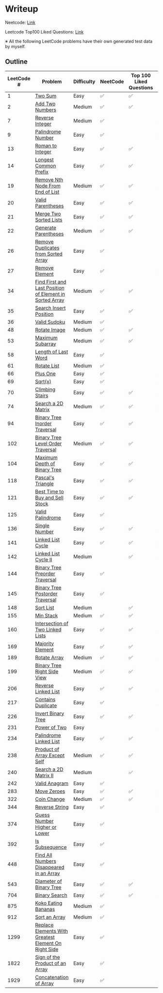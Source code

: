 # Writeup
Neetcode: [Link](https://neetcode.io/)

Leetcode Top100 Liked Questions: [Link](https://leetcode.com/problem-list/top-100-liked-questions/)

※ All the following LeetCode problems have their own generated test data by myself.

## Outline
| LeetCode # | Problem                                                                                                                                          | Difficulty | NeetCode | Top 100 Liked Questions | C                                                                                | C++                                                                                                                              |
| ---------- | ------------------------------------------------------------------------------------------------------------------------------------------------ | ---------- | -------- | ----------------------- | -------------------------------------------------------------------------------- | -------------------------------------------------------------------------------------------------------------------------------- |
| 1          | [Two Sum](https://leetcode.com/problems/two-sum)                                                                                                 | Easy       | ✅        | ✅                       |                                                                                  | [link](./Cpp/two_sum/two_sum.md)                                                                                                 |
| 2          | [Add Two Numbers](https://leetcode.com/problems/add-two-numbers)                                                                                 | Medium     | ✅        | ✅                       |                                                                                  | [link](./Cpp/add_two_numbers/add_two_numbers.md)                                                                                 |
| 7          | [Reverse Integer](https://leetcode.com/problems/reverse-integer)                                                                                 | Medium     | ✅        |                         | [link](./C/reverse_integer/reverse_integer.md)                                   | [link](./Cpp/reverse_integer/reverse_integer.md)                                                                                 |
| 9          | [Palindrome Number](https://leetcode.com/problems/palindrome-number)                                                                             | Easy       | ✅        |                         | [link](./C/palindrome_number/palindrome_number.md)                               | [link](./Cpp/palindrome_number/palindrome_number.md)                                                                             |
| 13         | [Roman to Integer](https://leetcode.com/problems/roman-to-integer)                                                                               | Easy       | ✅        | ✅                       |                                                                                  | [link](./Cpp/roman_to_integer/roman_to_integer.md)                                                                               |
| 14         | [Longest Common Prefix](https://leetcode.com/problems/longest-common-prefix)                                                                     | Easy       | ✅        | ✅                       |                                                                                  | [link](./Cpp/longest_common_prefix/longest_common_prefix.md)                                                                     |
| 19         | [Remove Nth Node From End of List](https://leetcode.com/problems/remove-nth-node-from-end-of-list/)                                              | Medium     | ✅        | ✅                       | [link](./C/remove_nth_node_from_end_of_list/remove_nth_node_from_end_of_list.md) | [link](./Cpp/remove_nth_node_from_end_of_list/remove_nth_node_from_end_of_list.md)                                               |
| 20         | [Valid Parentheses](https://leetcode.com/problems/valid-parentheses)                                                                             | Easy       | ✅        | ✅                       |                                                                                  | [link](./Cpp/valid_parentheses/valid_parentheses.md)                                                                             |
| 21         | [Merge Two Sorted Lists](https://leetcode.com/problems/merge-two-sorted-lists)                                                                   | Easy       | ✅        | ✅                       |                                                                                  | [link](./Cpp/merge_two_sorted_lists/merge_two_sorted_lists.md)                                                                   |
| 22         | [Generate Parentheses](https://leetcode.com/problems/generate-parentheses/)                                                                      | Medium     | ✅        | ✅                       |                                                                                  | [link](./Cpp/generate_parentheses/generate_parentheses.md)                                                                       |
| 26         | [Remove Duplicates from Sorted Array](https://leetcode.com/problems/remove-duplicates-from-sorted-array)                                         | Easy       | ✅        |                         |                                                                                  | [link](./Cpp/remove_duplicates_from_sorted_array/remove_duplicates_from_sorted_array.md)                                         |
| 27         | [Remove Element](https://leetcode.com/problems/remove-element)                                                                                   | Easy       | ✅        |                         | [link](./C/remove_element/remove_element.md)                                     | [link](./Cpp/remove_element/remove_element.md)                                                                                   |
| 34         | [Find First and Last Position of Element in Sorted Array](https://leetcode.com/problems/find-first-and-last-position-of-element-in-sorted-array) | Medium     | ✅        | ✅                       |                                                                                  | [link](./Cpp/find_first_and_last_position_of_element_in_sorted_array/find_first_and_last_position_of_element_in_sorted_array.md) |
| 35         | [Search Insert Position](https://leetcode.com/problems/search-insert-position)                                                                   | Easy       | ✅        | ✅                       |                                                                                  | [link](./Cpp/search_insert_position/search_insert_position.md)                                                                   |
| 36         | [Valid Sudoku](https://leetcode.com/problems/valid-sudoku/)                                                                                      | Medium     | ✅        |                         |                                                                                  | [link](./Cpp/valid_sudoku/valid_sudoku.md)                                                                                       |
| 48         | [Rotate Image](https://leetcode.com/problems/rotate-image)                                                                                       | Medium     | ✅        | ✅                       |                                                                                  | [link](./Cpp/rotate_image/rotate_image.md)                                                                                       |
| 53         | [Maximum Subarray](https://leetcode.com/problems/maximum-subarray)                                                                               | Medium     | ✅        | ✅                       |                                                                                  | [link](./Cpp/maximum_subarray/maximum_subarray.md)                                                                               |
| 58         | [Length of Last Word](https://leetcode.com/problems/length-of-last-word)                                                                         | Easy       | ✅        |                         |                                                                                  | [link](./Cpp/length_of_last_word/length_of_last_word.md)                                                                         |
| 61         | [Rotate List](https://leetcode.com/problems/rotate-list/)                                                                                        | Medium     | ✅        |                         |                                                                                  | [link](./Cpp/rotate_list/rotate_list.md)                                                                                         |
| 66         | [Plus One](https://leetcode.com/problems/plus-one/)                                                                                              | Easy       | ✅        |                         | [link](./C/plus_one/plus_one.md)                                                 | [link](./Cpp/plus_one/plus_one.md)                                                                                               |
| 69         | [Sqrt(x)](https://leetcode.com/problems/sqrtx)                                                                                                   | Easy       | ✅        |                         | [link](./C/sqrtx/sqrtx.md)                                                       | [link](./Cpp/sqrtx/sqrtx.md)                                                                                                     |
| 70         | [Climbing Stairs](https://leetcode.com/problems/climbing-stairs)                                                                                 | Easy       | ✅        | ✅                       | [link](./C/climbing_stairs/climbing_stairs.md)                                   | [link](./Cpp/climbing_stairs/climbing_stairs.md)                                                                                 |
| 74         | [Search a 2D Matrix](https://leetcode.com/problems/search-a-2d-matrix)                                                                           | Medium     | ✅        | ✅                       | [link](./C/search_a_2d_matrix/search_a_2d_matrix.md)                             | [link](./Cpp/search_a_2d_matrix/search_a_2d_matrix.md)                                                                           |
| 94         | [Binary Tree Inorder Traversal](https://leetcode.com/problems/binary-tree-inorder-traversal)                                                     | Easy       | ✅        | ✅                       |                                                                                  | [link](./Cpp/binary_tree_inorder_traversal/binary_tree_inorder_traversal.md)                                                     |
| 102        | [Binary Tree Level Order Traversal](https://leetcode.com/problems/binary-tree-level-order-traversal/)                                            | Medium     | ✅        | ✅                       |                                                                                  | [link](./Cpp/binary_tree_level_order_traversal/binary_tree_level_order_traversal.md)                                             |
| 104        | [Maximum Depth of Binary Tree](https://leetcode.com/problems/maximum-depth-of-binary-tree/)                                                      | Easy       | ✅        | ✅                       |                                                                                  | [link](./Cpp/maximum_depth_of_binary_tree/maximum_depth_of_binary_tree.md)                                                       |
| 118        | [Pascal's Triangle](https://leetcode.com/problems/pascals-triangle)                                                                              | Easy       | ✅        | ✅                       |                                                                                  | [link](./Cpp/pascals_triangle/pascals_triangle.md)                                                                               |
| 121        | [Best Time to Buy and Sell Stock](https://leetcode.com/problems/best-time-to-buy-and-sell-stock)                                                 | Easy       | ✅        | ✅                       |                                                                                  | [link](./Cpp/best_time_to_buy_and_sell_stock/best_time_to_buy_and_sell_stock.md)                                                 |
| 125        | [Valid Palindrome](https://leetcode.com/problems/valid-palindrome/)                                                                              | Easy       | ✅        |                         |                                                                                  | [link](./Cpp/valid_palindrome/valid_palindrome.md)                                                                               |
| 136        | [Single Number](https://leetcode.com/problems/single-number)                                                                                     | Easy       | ✅        | ✅                       | [link](./C/single_number/single_number.md)                                       | [link](./Cpp/single_number/single_number.md)                                                                                     |
| 141        | [Linked List Cycle](https://leetcode.com/problems/linked-list-cycle)                                                                             | Easy       | ✅        | ✅                       | [link](./C/linked_list_cycle/linked_list_cycle.md)                               | [link](./Cpp/linked_list_cycle/linked_list_cycle.md)                                                                             |
| 142        | [Linked List Cycle II](https://leetcode.com/problems/linked-list-cycle-ii)                                                                       | Medium     |          | ✅                       | [link](./C/linked_list_cycle_II/linked_list_cycle_II.md)                         | [link](./Cpp/linked_list_cycle_II/linked_list_cycle_II.md)                                                                       |
| 144        | [Binary Tree Preorder Traversal](https://leetcode.com/problems/binary-tree-preorder-traversal)                                                   | Easy       | ✅        |                         |                                                                                  | [link](./Cpp/binary_tree_preorder_traversal/binary_tree_preorder_traversal.md)                                                   |
| 145        | [Binary Tree Postorder Traversal](https://leetcode.com/problems/binary-tree-postorder-traversal)                                                 | Easy       | ✅        |                         |                                                                                  | [link](./Cpp/binary_tree_postorder_traversal/binary_tree_postorder_traversal.md)                                                 |
| 148        | [Sort List](https://leetcode.com/problems/sort-list/)                                                                                            | Medium     |          | ✅                       |                                                                                  | [link](./Cpp/sort_list/sort_list.md)                                                                                             |
| 155        | [Min Stack](https://leetcode.com/problems/min-stack/)                                                                                            | Medium     | ✅        | ✅                       |                                                                                  | [link](./Cpp/min_stack/min_stack.md)                                                                                             |
| 160        | [Intersection of Two Linked Lists](https://leetcode.com/problems/intersection-of-two-linked-lists/)                                              | Easy       | ✅        | ✅                       | [link](./C/intersection_of_two_linked_lists/intersection_of_two_linked_lists.md) | [link](./Cpp/intersection_of_two_linked_lists/intersection_of_two_linked_lists.md)                                               |
| 169        | [Majority Element](https://leetcode.com/problems/majority-element/)                                                                              | Easy       | ✅        | ✅                       |                                                                                  | [link](./Cpp/majority_element/majority_element.md)                                                                               |
| 189        | [Rotate Array](https://leetcode.com/problems/rotate-array/)                                                                                      | Medium     | ✅        | ✅                       | [link](./C/rotate_array/rotate_array.md)                                         | [link](./Cpp/rotate_array/rotate_array.md)                                                                                       |
| 199        | [Binary Tree Right Side View](https://leetcode.com/problems/binary-tree-right-side-view/)                                                        | Medium     | ✅        | ✅                       |                                                                                  | [link](./Cpp/binary_tree_right_side_view/binary_tree_right_side_view.md)                                                         |
| 206        | [Reverse Linked List](https://leetcode.com/problems/reverse-linked-list)                                                                         | Easy       | ✅        | ✅                       | [link](./C/reverse_linked_list/reverse_linked_list.md)                           | [link](./C/reverse_linked_list/reverse_linked_list.md)|[link](./Cpp/reverse_linked_list/reverse_linked_list.md)                  |
| 217        | [Contains Duplicate](https://leetcode.com/problems/contains-duplicate)                                                                           | Easy       | ✅        |                         | [link](./C/contains_duplicate/contains_duplicate.md)                             | [link](./Cpp/contains_duplicate/contains_duplicate.md)                                                                           |
| 226        | [Invert Binary Tree](https://leetcode.com/problems/invert-binary-tree/)                                                                          | Easy       | ✅        | ✅                       |                                                                                  | [link](./Cpp/invert_binary_tree/invert_binary_tree.md)                                                                           |
| 231        | [Power of Two](https://leetcode.com/problems/power-of-two)                                                                                       | Easy       |          |                         | [link](./C/power_of_two/power_of_two.md)                                         | [link](./Cpp/power_of_two/power_of_two.md)                                                                                       |
| 234        | [Palindrome Linked List](https://leetcode.com/problems/palindrome-linked-list/)                                                                  | Easy       | ✅        | ✅                       |                                                                                  | [link](./Cpp/palindrome_linked_list/palindrome_linked_list.md)                                                                   |
| 238        | [Product of Array Except Self](https://leetcode.com/problems/product-of-array-except-self/)                                                      | Medium     | ✅        | ✅                       |                                                                                  | [link](./Cpp/product_of_array_except_self/product_of_array_except_self.md)                                                       |
| 240        | [Search a 2D Matrix II](https://leetcode.com/problems/search-a-2d-matrix-ii)                                                                     | Medium     |          | ✅                       |                                                                                  | [link](./Cpp/search_a_2d_matrix_II/search_a_2d_matrix_II.md)                                                                     |
| 242        | [Valid Anagram](https://leetcode.com/problems/valid-anagram)                                                                                     | Easy       | ✅        |                         |                                                                                  | [link](./Cpp/valid_anagram/valid_anagram.md)                                                                                     |
| 283        | [Move Zeroes](https://leetcode.com/problems/move-zeroes)                                                                                         | Easy       | ✅        | ✅                       | [link](./C/move_zeroes/move_zeroes.md)                                           | [link](./Cpp/move_zeroes/move_zeroes.md)                                                                                         |
| 322        | [Coin Change](https://leetcode.com/problems/coin-change/)                                                                                        | Medium     | ✅        | ✅                       |                                                                                  | [link](./Cpp/coin_change/coin_change.md)                                                                                         |
| 344        | [Reverse String](https://leetcode.com/problems/reverse-string)                                                                                   | Easy       | ✅        |                         | [link](./C/reverse_string/reverse_string.md)                                     | [link](./Cpp/reverse_string/reverse_string.md)                                                                                   |
| 374        | [Guess Number Higher or Lower](https://leetcode.com/problems/guess-number-higher-or-lower/)                                                      | Easy       | ✅        |                         |                                                                                  | [link](./Cpp/guess_number_higher_or_lower/guess_number_higher_or_lower.md)                                                       |
| 392        | [Is Subsequence](https://leetcode.com/problems/is-subsequence)                                                                                   | Easy       | ✅        |                         |                                                                                  | [link](./Cpp/is_subsequence/is_subsequence.md)                                                                                   |
| 448        | [Find All Numbers Disappeared in an Array](https://leetcode.com/problems/find-all-numbers-disappeared-in-an-array/)                              | Easy       | ✅        |                         |                                                                                  | [link](./Cpp/find_all_numbers_disappeared_in_an_array/find_all_numbers_disappeared_in_an_array.md)                               |
| 543        | [Diameter of Binary Tree](https://leetcode.com/problems/diameter-of-binary-tree/)                                                                | Easy       | ✅        | ✅                       |                                                                                  | [link](./Cpp/diameter_of_binary_tree/diameter_of_binary_tree.md)                                                                 |
| 704        | [Binary Search](https://leetcode.com/problems/binary-search)                                                                                     | Easy       | ✅        | ✅                       | [link](./C/binary_search/binary_search.md)                                       | [link](./Cpp/binary_search/binary_search.md)                                                                                     |
| 875        | [Koko Eating Bananas](https://leetcode.com/problems/koko-eating-bananas/)                                                                        | Medium     | ✅        |                         |                                                                                  | [link](./Cpp/koko_eating_bananas/koko_eating_bananas.md)                                                                         |
| 912        | [Sort an Array](https://leetcode.com/problems/sort-an-array)                                                                                     | Medium     | ✅        |                         |                                                                                  | [link](./Cpp/sort_an_array/sort_an_array.md)                                                                                     |
| 1299       | [Replace Elements With Greatest Element On Right Side](https://leetcode.com/problems/replace-elements-with-greatest-element-on-right-side)       | Easy       | ✅        |                         |                                                                                  | [link](./Cpp/replace_elements_with_greatest_element_on_right_side/replace_elements_with_greatest_element_on_right_side.md)       |
| 1822       | [Sign of the Product of an Array](https://leetcode.com/problems/sign-of-the-product-of-an-array)                                                 | Easy       | ✅        |                         |                                                                                  | [link](./Cpp/sign_of_the_product_of_an_array/sign_of_the_product_of_an_array.md)                                                 |
| 1929       | [Concatenation of Array](https://leetcode.com/problems/concatenation-of-array)                                                                   | Easy       | ✅        |                         | [link](./C/concatenation_of_array/concatenation_of_array.md)                     | [link](./Cpp/concatenation_of_array/concatenation_of_array.md)                                                                   |